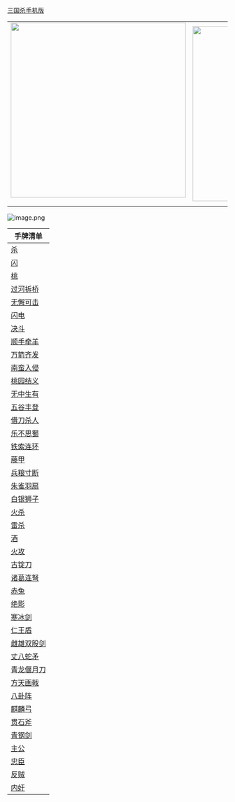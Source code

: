  [三国杀手机版](https://apps.apple.com/cn/app/%E4%B8%89%E5%9B%BD%E6%9D%80%E9%97%AE%E9%A2%98%E7%AD%94%E7%96%91/id527602078)
    <div style="text-align: center"><table><tr>
    <td style="text-align: center">
<img src="https://is4-ssl.mzstatic.com/image/thumb/PurpleSource116/v4/1b/38/06/1b380673-fa07-7d70-76af-cc625e8e7894/97f20edf-1616-4b93-9e88-fbaebfe22faf_page-0.jpg/460x0w.webp" height="400">
</td>
<td style="text-align: center">
<img src="https://is5-ssl.mzstatic.com/image/thumb/PurpleSource126/v4/f6/ae/05/f6ae053d-def3-e9be-a991-74954202adad/7a500a3f-0dc0-4c7a-8287-6eed7e11d2b4_page-1.jpg/460x0w.webp" height="400">
</td>
<td style="text-align: center">
<img src="https://is2-ssl.mzstatic.com/image/thumb/PurpleSource126/v4/f3/38/97/f33897de-2a22-ec13-1832-60c35c10fe7c/7fbfdcd6-9f03-45ce-8dc1-bad59b0e5f5d_page-2.jpg/460x0w.webp" height="400">
</td>
<td style="text-align: center">
<img src="https://is2-ssl.mzstatic.com/image/thumb/PurpleSource116/v4/7c/bf/db/7cbfdbb7-8d99-a661-c3a7-bc4e3fdb840a/5e805d5e-b991-4341-bdf6-233a5dd8d703_page-3.jpg/460x0w.webp" height="400">
</td>
</tr>
</table>
</div>

 ![image.png](https://s2.loli.net/2022/01/10/Z85EF3hBpvU41oI.png)

|   手牌清单   |
| -------- |
| [杀](杀_83.md) |
| [闪](闪_84.md) |
| [桃](桃_85.md) |
| [过河拆桥](过河拆桥_86.md) |
| [无懈可击](无懈可击_87.md) |
| [闪电](闪电_88.md) |
| [决斗](决斗_89.md) |
| [顺手牵羊](顺手牵羊_90.md) |
| [万箭齐发](万箭齐发_91.md) |
| [南蛮入侵](南蛮入侵_92.md) |
| [桃园结义](桃园结义_93.md) |
| [无中生有](无中生有_94.md) |
| [五谷丰登](五谷丰登_95.md) |
| [借刀杀人](借刀杀人_96.md) |
| [乐不思蜀](乐不思蜀_97.md) |
| [铁索连环](铁索连环_98.md) |
| [藤甲](藤甲_99.md) |
| [兵粮寸断](兵粮寸断_100.md) |
| [朱雀羽扇](朱雀羽扇_101.md) |
| [白银狮子](白银狮子_102.md) |
| [火杀](火杀_103.md) |
| [雷杀](雷杀_104.md) |
| [酒](酒_105.md) |
| [火攻](火攻_106.md) |
| [古锭刀](古锭刀_107.md) |
| [诸葛连弩](诸葛连弩_108.md) |
| [赤兔](赤兔_109.md) |
| [绝影](绝影_110.md) |
| [寒冰剑](寒冰剑_111.md) |
| [仁王盾](仁王盾_112.md) |
| [雌雄双股剑](雌雄双股剑_113.md) |
| [丈八蛇矛](丈八蛇矛_114.md) |
| [青龙偃月刀](青龙偃月刀_115.md) |
| [方天画戟](方天画戟_116.md) |
| [八卦阵](八卦阵_117.md) |
| [麒麟弓](麒麟弓_118.md) |
| [贯石斧](贯石斧_119.md) |
| [青钢剑](青钢剑_120.md) |
| [主公](主公_121.md) |
| [忠臣](忠臣_122.md) |
| [反贼](反贼_123.md) |
| [内奸](内奸_124.md) |
